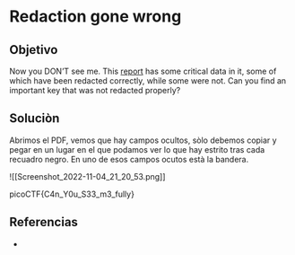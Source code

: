 # Redaction gone wrong
## Objetivo
Now you DON’T see me. This [report](https://artifacts.picoctf.net/c/264/Financial_Report_for_ABC_Labs.pdf) has some critical data in it, some of which have been redacted correctly, while some were not. Can you find an important key that was not redacted properly?

## Soluciòn
Abrimos el PDF, vemos que hay campos ocultos, sòlo debemos copiar y pegar en un lugar en el que podamos ver lo que hay estrito tras cada recuadro negro. En uno de esos campos ocutos està la bandera.

![[Screenshot_2022-11-04_21_20_53.png]]

picoCTF{C4n_Y0u_S33_m3_fully}

## Referencias
- []()